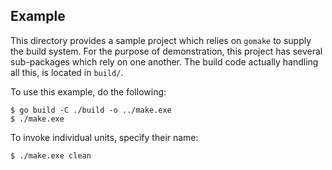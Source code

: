 ## Example

This directory provides a sample project which relies on `gomake` to supply the build system. For the purpose of demonstration, this project has several sub-packages which rely on one another. The build code actually handling all this, is located in `build/`.

To use this example, do the following:

```
$ go build -C ./build -o ../make.exe
$ ./make.exe
```

To invoke individual units, specify their name:

```
$ ./make.exe clean
```
